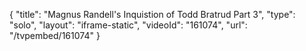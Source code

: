 {
    "title": "Magnus Randell's Inquistion of Todd Bratrud Part 3",
    "type": "solo",
    "layout": "iframe-static",
    "videoId": "161074",
    "url": "\/tvpembed\/161074"
}